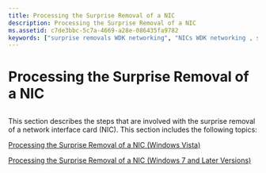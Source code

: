 ```yaml
---
title: Processing the Surprise Removal of a NIC
description: Processing the Surprise Removal of a NIC
ms.assetid: c7de3bbc-5c7a-4669-a28e-086435fa9782
keywords: ["surprise removals WDK networking", "NICs WDK networking , surprise removals", "network interface cards WDK networking , surprise removals", "Plug and Play WDK NDIS miniport , surprise NIC removal"]
---
```


# Processing the Surprise Removal of a NIC


## <a href="" id="ddk-processing-the-surprise-removal-of-a-nic-ng"></a>


This section describes the steps that are involved with the surprise removal of a network interface card (NIC). This section includes the following topics:

[Processing the Surprise Removal of a NIC (Windows Vista)](processing-the-surprise-removal-of-a-nic--windows-vista-.md)

[Processing the Surprise Removal of a NIC (Windows 7 and Later Versions)](processing-the-surprise-removal-of-a-nic--windows-7-and-later-versions-.md)

 

 





